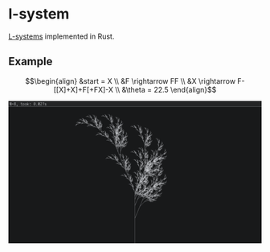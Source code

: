 # l-system

[L-systems](https://en.wikipedia.org/wiki/L-system) implemented in Rust.

## Example

```math
\begin{align}
&start = X \\
&F \rightarrow FF \\
&X \rightarrow F-[[X]+X]+F[+FX]-X \\
&\theta = 22.5
\end{align}
```

![branch](./examples/branch.png)
